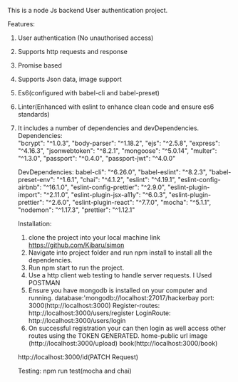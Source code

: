 This is a node Js backend User authentication project.

Features:
1. User authentication (No unauthorised access)
2. Supports http requests and response
3. Promise based
4. Supports Json data, image support
5. Es6(configured with babel-cli and babel-preset)
6. Linter(Enhanced with eslint to enhance clean code and ensure es6 standards)
7. It includes a number of dependencies and devDependencies.
    Dependencies:  
          "bcrypt": "^1.0.3",
          "body-parser": "^1.18.2",
          "ejs": "^2.5.8",
          "express": "^4.16.3",
          "jsonwebtoken": "^8.2.1",
          "mongoose": "^5.0.14",
          "multer": "^1.3.0",
          "passport": "^0.4.0",
          "passport-jwt": "^4.0.0"

    DevDependencies:
            babel-cli": "^6.26.0",
            "babel-eslint": "^8.2.3",
            "babel-preset-env": "^1.6.1",
            "chai": "^4.1.2",
            "eslint": "^4.19.1",
            "eslint-config-airbnb": "^16.1.0",
            "eslint-config-prettier": "^2.9.0",
            "eslint-plugin-import": "^2.11.0",
            "eslint-plugin-jsx-a11y": "^6.0.3",
            "eslint-plugin-prettier": "^2.6.0",
            "eslint-plugin-react": "^7.7.0",
            "mocha": "^5.1.1",
            "nodemon": "^1.17.3",
            "prettier": "^1.12.1"

    Installation:
    1. clone the project into your local machine
         link https://github.com/Kibaru/simon
    2. Navigate into project folder and run  npm install to install all the dependencies.
    3. Run npm start to run the project.
    4. Use a http client web testing to handle server requests.
        I Used POSTMAN
    5. Ensure you have mongodb is installed on your computer and running.
             database:'mongodb://localhost:27017/hackerbay
             port: 3000(http://localhost:3000)
             Register-routes:        http://localhost:3000/users/register
             LoginRoute:
             http://localhost:3000/users/login
     6. On successful registration your can then login as well access other routes using the TOKEN GENERATED.
     home-public url image (http://localhost:3000/upload)
     book(http://localhost:3000/book)

     http://localhost:3000/id(PATCH Request)

     Testing:
     npm run test(mocha and chai)
